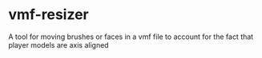 # vmf-resizer
A tool for moving brushes or faces in a vmf file to account for the fact that player models are axis aligned
